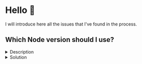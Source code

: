 # Hello :wave:

I will introduce here all the issues that I've found in the process.

## Which Node version should I use?

<details>
<summary>Description</summary>

If I have a node version in my local that is different from the interviewer, it will have a staged file (`yarn.lock`).

</details>

<details>
<summary>Solution</summary>

I've decided to standarize Node version to **`15.14.0`** using `.nvmrc` and `.tool-versions`

See more here:

- [asdf-vm](http://asdf-vm.com/) (for `.tool-versions`)
- [asdf-nodejs](https://github.com/asdf-vm/asdf-nodejs)  (for `.nvmrc`)
- [asdf-yarn](https://github.com/twuni/asdf-yarn)

</details>




